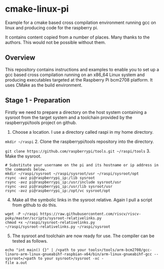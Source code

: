 # cmake-linux-pi
Example for a cmake based cross compilation environment running gcc on linux and producing code for the raspberry pi.

It contains content copied from a number of places. Many thanks to the authors. This would not be possible without them.
## Overview
This repository contains instructions and examples to enable you to set up a gcc based cross compilation running on an x86_64 Linux system and producing executables targeted at the Raspberry Pi bcm2708 platform. It uses CMake as the build environment.
## Stage 1 - Preparation
Firstly we need to prepare a directory on the host system containing a sysroot from the target system and a toolchain provided by the raspberrypi/tools project on github.
1. Choose a location. I use a directory called raspi in my home directory.

 ```mkdir ~/raspi```
2. Clone the raspberrypi/tools repository into the directory.

 ```git clone https://github.com/raspberrypi/tools.git ~/raspi/tools```
3. Make the sysroot.

 ```shell
 # Substitute your username on the pi and its hostname or ip address in the commands below.
 mkdir ~/raspi/sysroot ~/raspi/sysroot/usr ~/raspi/sysroot/opt
 rsync -avz pi@raspberrypi_ip:/lib sysroot
 rsync -avz pi@raspberrypi_ip:/usr/include sysroot/usr
 rsync -avz pi@raspberrypi_ip:/usr/lib sysroot/usr
 rsync -avz pi@raspberrypi_ip:/opt/vc sysroot/opt
 ```
4. Make all the symbolic links in the sysroot relative. Again I pull a script from github to do this.

  ```shell
  wget -P ~/raspi https://raw.githubusercontent.com/riscv/riscv-poky/master/scripts/sysroot-relativelinks.py
chmod +x ~/raspi/sysroot-relativelinks.py
~/raspi/sysroot-relativelinks.py ~/raspi/sysroot
```
5. The sysroot and toolchain are now ready for use. The compiler can be tested as follows.

 ```shell
 echo "int main() {}" | /<path to your tools>/tools/arm-bcm2708/gcc-linaro-arm-linux-gnueabihf-raspbian-x64/bin/arm-linux-gnueabihf-gcc --sysroot=/<path to your sysroot>/sysroot -xc -
 file a.out
 ```
